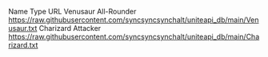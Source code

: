Name	Type  URL
Venusaur	All-Rounder https://raw.githubusercontent.com/syncsyncsynchalt/uniteapi_db/main/Venusaur.txt
Charizard Attacker  https://raw.githubusercontent.com/syncsyncsynchalt/uniteapi_db/main/Charizard.txt
